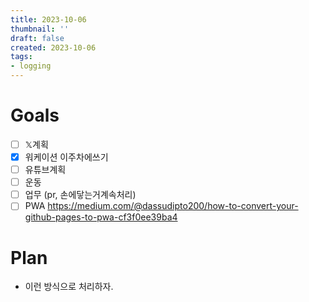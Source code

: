 ```yaml
---
title: 2023-10-06
thumbnail: ''
draft: false
created: 2023-10-06
tags:
- logging
---
```


# Goals

* [ ] 𝕏계획
* [x] 워케이션 이주차에쓰기
* [ ] 유튜브계획
* [ ] 운동
* [ ] 업무 (pr, 손에닿는거계속처리)
* [ ] PWA
  https://medium.com/@dassudipto200/how-to-convert-your-github-pages-to-pwa-cf3f0ee39ba4

# Plan

* 이런 방식으로 처리하자.
